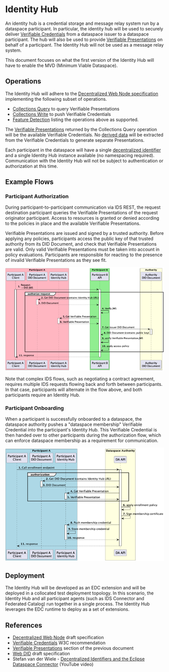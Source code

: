 # Identity Hub

An identity hub is a credential storage and message relay system run by a dataspace participant. In particular, the identity hub will be used to securely deliver [Verifiable Credentials](https://www.w3.org/TR/vc-data-model/#what-is-a-verifiable-credential) from a dataspace issuer to a dataspace participant. The hub will also be used to provide [Verifiable Presentations](https://www.w3.org/TR/vc-data-model/#presentations) on behalf of a participant. The Identity Hub will not be used as a message relay system.

This document focuses on what the first version of the Identity Hub will have to enable the MVD (Minimum Viable Dataspace).

## Operations

The Identity Hub will adhere to the [Decentralized Web Node specification](https://identity.foundation/decentralized-web-node/spec/) implementing the following subset of operations.

* [Collections Query](https://identity.foundation/decentralized-web-node/spec/#query) to query Verifiable Presentations
* [Collections Write](https://identity.foundation/decentralized-web-node/spec/#write) to push Verifiable Credentials
* [Feature Detection](https://identity.foundation/decentralized-web-node/spec/#feature-detection) listing the operations above as supported.

The [Verifiable Presentations](https://www.w3.org/TR/vc-data-model/#presentations) returned by the Collections Query operation will be the available Verifiable Credentials. No [derived data](https://www.w3.org/TR/vc-data-model/#presentations) will be extracted from the Verifiable Credentials to generate separate Presentations.

Each participant in the dataspace will have a single [decentralized identifier](https://w3c-ccg.github.io/did-method-web) and a single Identity Hub instance available (no namespacing required). Communication with the Identity Hub will not be subject to authentication or authorization at this time.


## Example Flows

### Participant Authorization

During participant-to-participant communication via IDS REST, the request destination participant queries the Verifiable Presentations of the request originator participant. Access to resources is granted or denied according to the policies in place and the available Verifiable Presentations.

Verifiable Presentations are issued and signed by a trusted authority. Before applying any policies, participants access the public key of that trusted authority from its DID Document, and check that Verifiable Presentations are valid. Only valid Verifiable Presentations must be taken into account in policy evaluations. Participants are responsible for reacting to the presence of invalid Verifiable Presentations as they see fit.

![Authorization](authorization.png)

Note that complex IDS flows, such as negotiating a contract agreement, requires multiple IDS requests flowing back and forth between participants. In that case, participants will alternate in the flow above, and both participants require an Identity Hub.

### Participant Onboarding

When a participant is successfully onboarded to a dataspace, the dataspace authority pushes a "dataspace membership" Verifiable Credential into the participant's Identity Hub. This Verifiable Credential is then handed over to other participants during the authorization flow, which can enforce dataspace membership as a requirement for communication. 

![Onboarding](onboarding.png)

## Deployment

The Identity Hub will be developed as an EDC extension and will be deployed in a collocated test deployment topology. In this scenario, the Identity Hub and all participant agents (such as IDS Connector and Federated Catalog) run together in a single process. The Identity Hub leverages the EDC runtime to deploy as a set of extensions.

## References

- [Decentralized Web Node](https://identity.foundation/decentralized-web-node/spec/) draft specification
- [Verifiable Credentials](https://www.w3.org/TR/vc-data-model/) W3C recommendation
- [Verifiable Presentations](https://www.w3.org/TR/vc-data-model/#presentations) section of the previous document
- [Web DID](https://w3c-ccg.github.io/did-method-web) draft specification
- Stefan van der Wiele - [Decentralized Identifiers and the Eclipse Dataspace Connector](https://www.youtube.com/watch?v=ic-XEGzdODM) (YouTube video)


